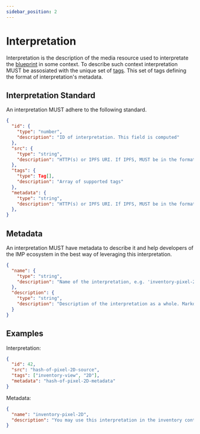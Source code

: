```yaml
---
sidebar_position: 2
---
```


# Interpretation

Interpretation is the description of the media resource used to interpretate the [blueprint](blueprint) in some context. To describe such context interpretation MUST be assosiated with the unique set of [tags](tag). This set of tags defining the format of interpretation's metadata.

## Interpretation Standard

An interpretation MUST adhere to the following standard.

```json
{
  "id": {
    "type": "number",
    "description": "ID of interpretation. This field is computed"
  },
  "src": {
    "type": "string",
    "description": "HTTP(s) or IPFS URI. If IPFS, MUST be in the format of ipfs://hash"
  },
  "tags": {
    "type": Tag[],
    "description": "Array of supported tags"
  },  
  "metadata": {
    "type": "string",
    "description": "HTTP(s) or IPFS URI. If IPFS, MUST be in the format of ipfs://hash"
  },
}
```

## Metadata

An interpretation MUST have metadata to describe it and help developers of the IMP ecosystem in the best way of leveraging this interpretation.

```json
{
  "name": {
    "type": "string",
    "description": "Name of the interpretation, e.g. 'inventory-pixel-2D'."
  },
  "description": {
    "type": "string",
    "description": "Description of the interpretation as a whole. Markdown is supported."
  }
}
```

## Examples

Interpretation:

```json
{
  "id": 42,
  "src": "hash-of-pixel-2D-source",
  "tags": ["inventory-view", "2D"],
  "metadata": "hash-of-pixel-2D-metadata"
}
```

Metadata:

```json
{
  "name": "inventory-pixel-2D",
  "description": "You may use this interpretation in the inventory context of pixel 2D game"
}
```